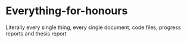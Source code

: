 # Everything-for-honours
Literally every single thing, every single document, code files, progress reports and thesis report
